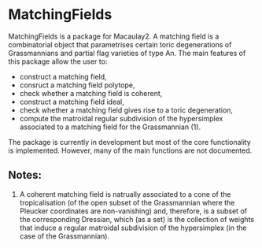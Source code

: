 # MatchingFields
MatchingFields is a package for Macaulay2. A matching field is a combinatorial object that parametrises certain toric degenerations of Grassmannians and partial flag varieties of type An. The main features of this package allow the user to: 
- construct a matching field,
- consruct a matching field polytope,
- check whether a matching field is coherent,
- construct a matching field ideal,
- check whether a matching field gives rise to a toric degeneration,
- compute the matroidal regular subdivision of the hypersimplex associated to a matching field for the Grassmannian (1).

The package is currently in development but most of the core functionality is implemented. However, many of the main functions are not documented.

## Notes:
1. A coherent matching field is natrually associated to a cone of the tropicalisation (of the open subset of the Grassmannian where the Pleucker coordinates are non-vanishing) and, therefore, is a subset of the corresponding Dressian, which (as a set) is the collection of weights that induce a regular matroidal subdivision of the hypersimplex (in the case of the Grassmannian).


